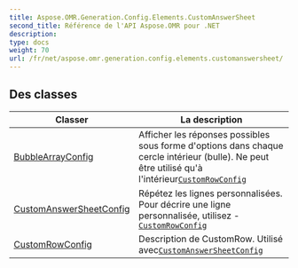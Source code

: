 ```yaml
---
title: Aspose.OMR.Generation.Config.Elements.CustomAnswerSheet
second_title: Référence de l'API Aspose.OMR pour .NET
description: 
type: docs
weight: 70
url: /fr/net/aspose.omr.generation.config.elements.customanswersheet/
---
```



## Des classes

| Classer | La description |
| --- | --- |
| [BubbleArrayConfig](./bubblearrayconfig/) | Afficher les réponses possibles sous forme d'options dans chaque cercle intérieur (bulle). Ne peut être utilisé qu'à l'intérieur[`CustomRowConfig`](../aspose.omr.generation.config.elements.customanswersheet/customrowconfig/) |
| [CustomAnswerSheetConfig](./customanswersheetconfig/) | Répétez les lignes personnalisées. Pour décrire une ligne personnalisée, utilisez -[`CustomRowConfig`](../aspose.omr.generation.config.elements.customanswersheet/customrowconfig/) |
| [CustomRowConfig](./customrowconfig/) | Description de CustomRow. Utilisé avec[`CustomAnswerSheetConfig`](../aspose.omr.generation.config.elements.customanswersheet/customanswersheetconfig/) |


